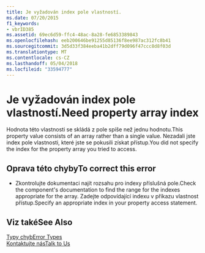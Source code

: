 ```yaml
---
title: Je vyžadován index pole vlastností.
ms.date: 07/20/2015
f1_keywords:
- vbrID385
ms.assetid: 69ec6d59-ffc4-48ac-8a28-fe6853389843
ms.openlocfilehash: eeb200646be91255d85136f8ee987ac312fc8b41
ms.sourcegitcommit: 3d5d33f384eeba41b2dff79d096f47ccc8d8f03d
ms.translationtype: MT
ms.contentlocale: cs-CZ
ms.lasthandoff: 05/04/2018
ms.locfileid: "33594777"
---
```

# <a name="need-property-array-index"></a><span data-ttu-id="5606a-102">Je vyžadován index pole vlastností.</span><span class="sxs-lookup"><span data-stu-id="5606a-102">Need property array index</span></span>
<span data-ttu-id="5606a-103">Hodnota této vlastnosti se skládá z pole spíše než jednu hodnotu.</span><span class="sxs-lookup"><span data-stu-id="5606a-103">This property value consists of an array rather than a single value.</span></span> <span data-ttu-id="5606a-104">Nezadali jste index pole vlastnosti, které jste se pokusili získat přístup.</span><span class="sxs-lookup"><span data-stu-id="5606a-104">You did not specify the index for the property array you tried to access.</span></span>  
  
## <a name="to-correct-this-error"></a><span data-ttu-id="5606a-105">Oprava této chyby</span><span class="sxs-lookup"><span data-stu-id="5606a-105">To correct this error</span></span>  
  
-   <span data-ttu-id="5606a-106">Zkontrolujte dokumentaci najít rozsahu pro indexy příslušná pole.</span><span class="sxs-lookup"><span data-stu-id="5606a-106">Check the component's documentation to find the range for the indexes appropriate for the array.</span></span> <span data-ttu-id="5606a-107">Zadejte odpovídající indexu v příkazu vlastnost přístup.</span><span class="sxs-lookup"><span data-stu-id="5606a-107">Specify an appropriate index in your property access statement.</span></span>  
  
## <a name="see-also"></a><span data-ttu-id="5606a-108">Viz také</span><span class="sxs-lookup"><span data-stu-id="5606a-108">See Also</span></span>  
 [<span data-ttu-id="5606a-109">Typy chyb</span><span class="sxs-lookup"><span data-stu-id="5606a-109">Error Types</span></span>](../../../visual-basic/programming-guide/language-features/error-types.md)  
 [<span data-ttu-id="5606a-110">Kontaktujte nás</span><span class="sxs-lookup"><span data-stu-id="5606a-110">Talk to Us</span></span>](/visualstudio/ide/talk-to-us)
